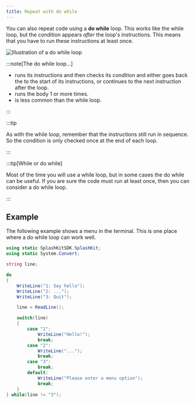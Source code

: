 ```yaml
---
title: Repeat with do while
---
```


You can also repeat code using a **do while** loop. This works like the while loop, but the condition appears *after* the loop's instructions. This means that you have to run these instructions at least once.

![Illustration of a do while loop](./images/do-while-code.png)

:::note[The do while loop...]

- runs its instructions and then checks its condition and either goes back the to the start of its instructions, or continues to the next instruction after the loop.
- runs the body 1 or more times.
- is less common than the while loop.

:::

:::tip

As with the while loop, remember that the instructions still run in sequence. So the condition is only checked once at the end of each loop.

:::

:::tip[While or do while]

Most of the time you will use a while loop, but in some cases the do while can be useful. If you are sure the code must run at least once, then you can consider a do while loop.

:::

## Example

The following example shows a menu in the terminal. This is one place where a do while loop can work well.

```cs
using static SplashKitSDK.SplashKit;
using static System.Convert;

string line;

do
{
    WriteLine("1: Say hello");
    WriteLine("2: ...");
    WriteLine("3: Quit");

    line = ReadLine();

    switch(line)
    {
        case "1":
            WriteLine("Hello!");
            break;
        case "2":
            WriteLine("...");
            break;
        case "3":
            break;
        default:
            WriteLine("Please enter a menu option");
            break;
    }
} while(line != "3");


```
